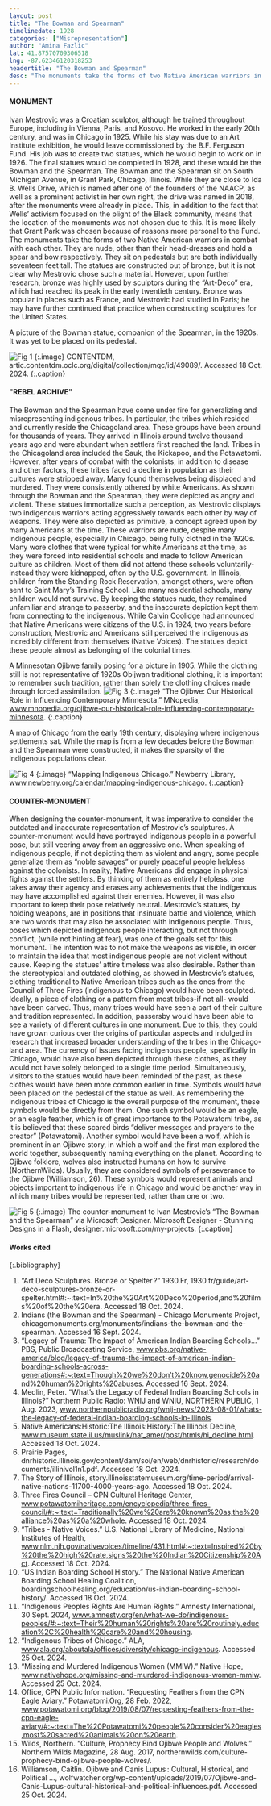 ```yaml
---
layout: post
title: "The Bowman and Spearman"
timelinedate: 1928
categories: ["Misrepresentation"]
author: "Amina Fazlic"
lat: 41.87570709306518
lng: -87.62346120318253
headertitle: "The Bowman and Spearman"
desc: "The monuments take the forms of two Native American warriors in combat with each other. They are nude, other than their head-dresses and hold a spear and bow respectively. They sit on pedestals but are both individually seventeen feet tall."
---
```


#### MONUMENT
Ivan Mestrovic was a Croatian sculptor, although he trained throughout Europe, including in Vienna, Paris, and Kosovo. He worked in the early 20th century, and was in Chicago in 1925. While his stay was due to an Art Institute exhibition, he would leave commissioned by the B.F. Ferguson Fund. His job was to create two statues, which he would begin to work on in 1926. The final statues would be completed in 1928, and these would be the Bowman and the Spearman. The Bowman and the Spearman sit on South Michigan Avenue, in Grant Park, Chicago, Illinois. While they are close to Ida B. Wells Drive, which is named after one of the founders of the NAACP, as well as a prominent activist in her own right, the drive was named in 2018, after the monuments were already in place. This, in addition to the fact that Wells’ activism focused on the plight of the Black community, means that the location of the monuments was not chosen due to this. It is more likely that Grant Park was chosen because of reasons more personal to the Fund. The monuments take the forms of two Native American warriors in combat with each other. They are nude, other than their head-dresses and hold a spear and bow respectively. They sit on pedestals but are both individually seventeen feet tall. The statues are constructed out of bronze, but it is not clear why Mestrovic chose such a material. However, upon further research, bronze was highly used by sculptors during the “Art-Deco” era, which had reached its peak in the early twentieth century. Bronze was popular in places such as France, and Mestrovic had studied in Paris; he may have further continued that practice when constructing sculptures for the United States.

A picture of the Bowman statue, companion of the Spearman, in the 1920s. It was yet to be placed on its pedestal.

![Fig 1](images/bowman1.jpg)
{:.image}
CONTENTDM, artic.contentdm.oclc.org/digital/collection/mqc/id/49089/. Accessed 18 Oct. 2024. 
{:.caption}

#### "REBEL ARCHIVE"
The Bowman and the Spearman have come under fire for generalizing and misrepresenting indigenous tribes. In particular, the tribes which resided and currently reside the Chicagoland area. These groups have been around for thousands of years. They arrived in Illinois around twelve thousand years ago and were abundant when settlers first reached the land. Tribes in the Chicagoland area included the Sauk, the Kickapoo, and the Potawatomi. However, after years of combat with the colonists, in addition to disease and other factors, these tribes faced a decline in population as their cultures were stripped away. Many found themselves being displaced and murdered. They were consistently othered by white Americans. As shown through the Bowman and the Spearman, they were depicted as angry and violent. These statues immortalize such a perception, as Mestrovic displays two indigenous warriors acting aggressively towards each other by way of weapons. They were also depicted as primitive, a concept agreed upon by many Americans at the time. These warriors are nude, despite many indigenous people, especially in Chicago, being fully clothed in the 1920s. Many wore clothes that were typical for white Americans at the time, as they were forced into residential schools and made to follow American culture as children. Most of them did not attend these schools voluntarily- instead they were kidnapped, often by the U.S. government. In Illinois, children from the Standing Rock Reservation, amongst others, were often sent to Saint Mary’s Training School. Like many residential schools, many children would not survive. By keeping the statues nude, they remained unfamiliar and strange to passerby, and the inaccurate depiction kept them from connecting to the indigenous. While Calvin Coolidge had announced that Native Americans were citizens of the U.S. in 1924, two years before construction, Mestrovic and Americans still perceived the indigenous as incredibly different from themselves (Native Voices). The statues depict these people almost as belonging of the colonial times. 

A Minnesotan Ojibwe family posing for a picture in 1905. While the clothing still is not representative  of 1920s Obijwan traditional clothing, it is important to remember such tradition, rather than solely the clothing choices made through forced assimilation. 
![Fig 3](images/bowman3.jpg)
{:.image}
“The Ojibwe: Our Historical Role in Influencing Contemporary Minnesota.” MNopedia, www.mnopedia.org/ojibwe-our-historical-role-influencing-contemporary-minnesota.
{:.caption}

A map of Chicago from the early 19th century, displaying where indigenous settlements sat. While the map is from a few decades before the Bowman and the Spearman were constructed, it makes the sparsity of the indigenous populations clear.

![Fig 4](images/bowman4.jpg)
{:.image}
“Mapping Indigenous Chicago.” Newberry Library, www.newberry.org/calendar/mapping-indigenous-chicago.
{:.caption}

#### COUNTER-MONUMENT

When designing the counter-monument, it was imperative to consider the outdated and inaccurate representation of Mestrovic’s sculptures. A counter-monument would have portrayed indigenous people in a powerful pose, but still veering away from an aggressive one. When speaking of indigenous people, if not depicting them as violent and angry, some people generalize them as “noble savages” or purely peaceful people helpless against the colonists. In reality, Native Americans did engage in physical fights against the settlers. By thinking of them as entirely helpless, one takes away their agency and erases any achievements that the indigenous may have accomplished against their enemies. However, it was also important to keep their pose relatively neutral. Mestrovic’s statues, by holding weapons, are in positions that insinuate battle and violence, which are two words that may also be associated with indigenous people. Thus, poses which depicted indigenous people interacting, but not through conflict, (while not hinting at fear), was one of the goals set for this monument. The intention was to not make the weapons as visible, in order to maintain the idea that most  indigenous people are not violent without cause. Keeping the statues’ attire timeless was also desirable. Rather than the stereotypical and outdated clothing, as showed in Mestrovic’s statues, clothing traditional to Native American tribes such as the ones from the Council of Three Fires (indigenous to Chicago) would have been sculpted. Ideally, a piece of clothing or a pattern from most tribes-if not all- would have been carved. Thus, many tribes would have seen a part of their culture and tradition represented. In addition, passersby would have been able to see a variety of different cultures in one monument. Due to this, they could have grown curious over the origins of particular aspects and indulged in research that increased broader understanding of the tribes in the Chicago-land area. The currency of issues facing indigenous people, specifically in Chicago, would have also been depicted through these clothes, as they would not have solely belonged to a single time period. Simultaneously, visitors to the statues would have been reminded of the past, as these clothes would have been more common earlier in time. Symbols would have been placed on the pedestal of the statue as well. As remembering the indigenous tribes of Chicago is the overall purpose of the monument, these symbols would be directly from them. One such symbol would be an eagle, or an eagle feather, which is of great importance to the Potawatomi tribe, as it is believed that these scared birds “deliver messages and prayers to the creator” (Potawatomi).  Another symbol would have been a wolf, which is prominent in an Ojibwe story, in which a wolf and the first man explored the world together, subsequently naming everything on the planet. According to Ojibwe folklore, wolves also instructed humans on how to survive (NorthernWilds). Usually, they are considered symbols of perseverance to the Ojibwe (Williamson, 26). These symbols would represent animals and objects important to indigenous life in Chicago and would be another way in which many tribes would be represented, rather than one or two.


![Fig 5](images/bowman5.jpg)
{:.image}
The counter-monument to Ivan Mestrovic’s “The Bowman and the Spearman” via Microsoft Designer. Microsoft Designer - Stunning Designs in a Flash, designer.microsoft.com/my-projects.
{:.caption}

#### Works cited
{:.bibliography}
1. “Art Deco Sculptures. Bronze or Spelter ?” 1930.Fr, 1930.fr/guide/art-deco-sculptures-bronze-or-spelter.html#:~:text=In%20the%20Art%20Deco%20period,and%20films%20of%20the%20era. Accessed 18 Oct. 2024. 
2. Indians (the Bowman and the Spearman) - Chicago Monuments Project, chicagomonuments.org/monuments/indians-the-bowman-and-the-spearman. Accessed 16 Sept. 2024. 
3. “Legacy of Trauma: The Impact of American Indian Boarding Schools...” PBS, Public Broadcasting Service, www.pbs.org/native-america/blog/legacy-of-trauma-the-impact-of-american-indian-boarding-schools-across-generations#:~:text=Though%20we%20don’t%20know,genocide%20and%20human%20rights%20abuses. Accessed 16 Sept. 2024. 
4. Medlin, Peter. “What’s the Legacy of Federal Indian Boarding Schools in Illinois?” Northern Public Radio: WNIJ and WNIU, NORTHERN PUBLIC, 1 Aug. 2023, www.northernpublicradio.org/wnij-news/2023-08-01/whats-the-legacy-of-federal-indian-boarding-schools-in-illinois. 
5. Native Americans:Historic:The Illinois:History:The Illinois Decline, www.museum.state.il.us/muslink/nat_amer/post/htmls/hi_decline.html. Accessed 18 Oct. 2024. 
6. Prairie Pages, dnrhistoric.illinois.gov/content/dam/soi/en/web/dnrhistoric/research/documents/illinivol1n1.pdf. Accessed 18 Oct. 2024. 
7. The Story of Illinois, story.illinoisstatemuseum.org/time-period/arrival-native-nations-11700-4000-years-ago. Accessed 18 Oct. 2024. 
8. Three Fires Council – CPN Cultural Heritage Center, www.potawatomiheritage.com/encyclopedia/three-fires-council/#:~:text=Traditionally%20we%20are%20known%20as,the%20alliance%20as%20a%20whole. Accessed 18 Oct. 2024. 
9. “Tribes - Native Voices.” U.S. National Library of Medicine, National Institutes of Health, www.nlm.nih.gov/nativevoices/timeline/431.html#:~:text=Inspired%20by%20the%20high%20rate,signs%20the%20Indian%20Citizenship%20Act. Accessed 18 Oct. 2024. 
10. “US Indian Boarding School History.” The National Native American Boarding School Healing Coalition, boardingschoolhealing.org/education/us-indian-boarding-school-history/. Accessed 18 Oct. 2024.
11. “Indigenous Peoples Rights Are Human Rights.” Amnesty International, 30 Sept. 2024, www.amnesty.org/en/what-we-do/indigenous-peoples/#:~:text=Their%20human%20rights%20are%20routinely,education%2C%20health%20care%20and%20housing.
12. “Indigenous Tribes of Chicago.” ALA, www.ala.org/aboutala/offices/diversity/chicago-indigenous. Accessed 25 Oct. 2024.
13. “Missing and Murdered Indigenous Women (MMIW).” Native Hope, www.nativehope.org/missing-and-murdered-indigenous-women-mmiw. Accessed 25 Oct. 2024.
14. Office, CPN Public Information. “Requesting Feathers from the CPN Eagle Aviary.” Potawatomi.Org, 28 Feb. 2022, www.potawatomi.org/blog/2019/08/07/requesting-feathers-from-the-cpn-eagle-aviary/#:~:text=The%20Potawatomi%20people%20consider%20eagles,most%20sacred%20animals%20on%20earth.
15. Wilds, Northern. “Culture, Prophecy Bind Ojibwe People and Wolves.” Northern Wilds Magazine, 28 Aug. 2017, northernwilds.com/culture-prophecy-bind-ojibwe-people-wolves/.
16. Williamson, Caitlin. Ojibwe and Canis Lupus : Cultural, Historical, and Political ..., wolfwatcher.org/wp-content/uploads/2019/07/Ojibwe-and-Canis-Lupus-cultural-historical-and-political-influences.pdf. Accessed 25 Oct. 2024. 
